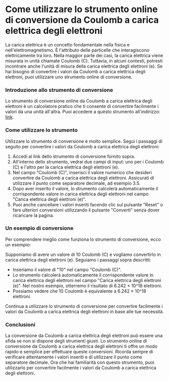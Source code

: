 Come utilizzare lo strumento online di conversione da Coulomb a carica elettrica degli elettroni
================================================================================================

La carica elettrica è un concetto fondamentale nella fisica e nell'elettromagnetismo. È l'attributo delle particelle che interagiscono elettricamente tra loro. Nella maggior parte dei casi, la carica elettrica viene misurata in unità chiamate Coulomb (C). Tuttavia, in alcuni contesti, potresti incontrare anche l'unità di misura della carica elettrica degli elettroni (e). Se hai bisogno di convertire i valori da Coulomb a carica elettrica degli elettroni, puoi utilizzare uno strumento online di conversione.

### Introduzione allo strumento di conversione

Lo strumento di conversione online da Coulomb a carica elettrica degli elettroni è un calcolatore pratico che ti consente di convertire facilmente i valori da una unità all'altra. Puoi accedere a questo strumento all'indirizzo: [link](https://www.onlinecalculatorsfree.com/it/convert/coulomb-to-electron.html).

### Come utilizzare lo strumento

Utilizzare lo strumento di conversione è molto semplice. Segui i passaggi di seguito per convertire i valori da Coulomb a carica elettrica degli elettroni:

1. Accedi al link dello strumento di conversione fornito sopra.
2. All'interno dello strumento, vedrai due campi di input: uno per i Coulomb (C) e l'altro per la carica elettrica degli elettroni (e).
3. Nel campo "Coulomb (C)", inserisci il valore numerico che desideri convertire da Coulomb a carica elettrica degli elettroni. Assicurati di utilizzare il punto come separatore decimale, ad esempio 3.5.
4. Dopo aver inserito il valore, lo strumento calcolerà automaticamente il corrispondente valore in carica elettrica degli elettroni nel campo "Carica elettrica degli elettroni (e)".
5. Puoi anche cancellare i valori inseriti facendo clic sul pulsante "Reset" o fare ulteriori conversioni utilizzando il pulsante "Converti" senza dover ricaricare la pagina.

### Un esempio di conversione

Per comprendere meglio come funziona lo strumento di conversione, ecco un esempio:

Supponiamo di avere un valore di 10 Coulomb (C) e vogliamo convertirlo in carica elettrica degli elettroni (e). Seguiamo i passaggi sopra descritti:

- Inseriamo il valore di "10" nel campo "Coulomb (C)".
- Lo strumento calcolerà automaticamente il corrispondente valore in carica elettrica degli elettroni nel campo "Carica elettrica degli elettroni (e)". Nel nostro esempio, otterremo il risultato di 6.242 × 10^18 elettroni.
- Possiamo vedere che 10 Coulomb è equivalente a 6.242 × 10^18 elettroni.

Continua a utilizzare lo strumento di conversione per convertire facilmente i valori da Coulomb a carica elettrica degli elettroni in base alle tue necessità.

### Conclusioni

La conversione da Coulomb a carica elettrica degli elettroni può essere una sfida se non si dispone degli strumenti giusti. Lo strumento online di conversione da Coulomb a carica elettrica degli elettroni ti offre un modo rapido e semplice per effettuare queste conversioni. Ricorda sempre di verificare attentamente i valori inseriti e di utilizzare il punto come separatore decimale. Ora che hai familiarità con questo strumento, puoi utilizzarlo per convertire facilmente i valori da Coulomb a carica elettrica degli elettroni.